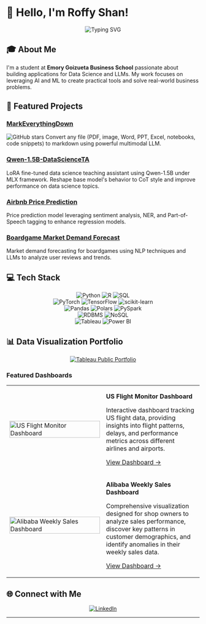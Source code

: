# 👋 Hello, I'm Roffy Shan!

<div align="center">
  <img src="https://readme-typing-svg.herokuapp.com?font=Fira+Code&size=32&duration=3000&pause=1000&color=2E97F7&center=true&vCenter=true&width=600&lines=Data+Science+Enthusiast;LLM+Applications+Developer" alt="Typing SVG" />
</div>

## 🎓 About Me

I'm a student at **Emory Goizueta Business School** passionate about building applications for Data Science and LLMs. My work focuses on leveraging AI and ML to create practical tools and solve real-world business problems.

## 🚀 Featured Projects

### [MarkEverythingDown](https://github.com/RoffyS/MarkEverythingDown)
![GitHub stars](https://img.shields.io/github/stars/RoffyS/MarkEverythingDown?style=social)
Convert any file (PDF, image, Word, PPT, Excel, notebooks, code snippets) to markdown using powerful multimodal LLM.

### [Qwen-1.5B-DataScienceTA](https://github.com/RoffyS/Qwen-1.5B-DataScienceTA)
LoRA fine-tuned data science teaching assistant using Qwen-1.5B under MLX framework. Reshape base model's behavior to CoT style and improve performance on data science topics.

### [Airbnb Price Prediction](https://github.com/RoffyS/Airbnb-Price-Prediction-Leveraging-Sentiment-Analysis-and-NER-Enhanced-Regression)
Price prediction model leveraging sentiment analysis, NER, and Part-of-Speech tagging to enhance regression models.

### [Boardgame Market Demand Forecast](https://github.com/RoffyS/Boardgame-Market-Demand-Forecast-with-NLP)
Market demand forecasting for boardgames using NLP techniques and LLMs to analyze user reviews and trends.

## 💻 Tech Stack

<div align="center">
  <!-- Programming Languages -->
  <img src="https://img.shields.io/badge/Python-3776AB?style=for-the-badge&logo=python&logoColor=white" alt="Python" />
  <img src="https://img.shields.io/badge/R-276DC3?style=for-the-badge&logo=r&logoColor=white" alt="R" />
  <img src="https://img.shields.io/badge/SQL-4479A1?style=for-the-badge&logo=postgresql&logoColor=white" alt="SQL" />
  <br>
  
  <!-- ML & Data Science -->
  <img src="https://img.shields.io/badge/PyTorch-EE4C2C?style=for-the-badge&logo=PyTorch&logoColor=white" alt="PyTorch" />
  <img src="https://img.shields.io/badge/TensorFlow-FF6F00?style=for-the-badge&logo=TensorFlow&logoColor=white" alt="TensorFlow" />
  <img src="https://img.shields.io/badge/scikit--learn-F7931E?style=for-the-badge&logo=scikit-learn&logoColor=white" alt="scikit-learn" />
  <br>
  
  <!-- Data Processing -->
  <img src="https://img.shields.io/badge/Pandas-150458?style=for-the-badge&logo=pandas&logoColor=white" alt="Pandas" />
  <img src="https://img.shields.io/badge/Polars-CD792C?style=for-the-badge&logo=polars&logoColor=white" alt="Polars" />
  <img src="https://img.shields.io/badge/PySpark-E25A1C?style=for-the-badge&logo=apache-spark&logoColor=white" alt="PySpark" />
  <br>
  
  <!-- Databases -->
  <img src="https://img.shields.io/badge/RDBMS-4479A1?style=for-the-badge&logo=mysql&logoColor=white" alt="RDBMS" />
  <img src="https://img.shields.io/badge/NoSQL-4DB33D?style=for-the-badge&logo=mongodb&logoColor=white" alt="NoSQL" />
  <br>
  
  <!-- Visualization -->
  <img src="https://img.shields.io/badge/Tableau-E97627?style=for-the-badge&logo=Tableau&logoColor=white" alt="Tableau" />
  <img src="https://img.shields.io/badge/Power_BI-F2C811?style=for-the-badge&logo=power-bi&logoColor=black" alt="Power BI" />
</div>

## 📊 Data Visualization Portfolio

<div align="center">
  <a href="https://public.tableau.com/app/profile/roffy.shan/vizzes" target="_blank">
    <img src="https://img.shields.io/badge/Tableau_Public-Portfolio-E97627?style=for-the-badge&logo=Tableau&logoColor=white" alt="Tableau Public Portfolio" />
  </a>
</div>

### Featured Dashboards

<div align="center">
  <table>
    <tr>
      <td width="50%">
        <a href="https://public.tableau.com/app/profile/roffy.shan/viz/US_flight_monitor/Dashboard1" target="_blank">
          <img src="https://public.tableau.com/static/images/US/US_flight_monitor/Dashboard1/1_rss.png" width="100%" alt="US Flight Monitor Dashboard"/>
        </a>
      </td>
      <td width="50%">
        <p><strong>US Flight Monitor Dashboard</strong></p>
        <p>Interactive dashboard tracking US flight data, providing insights into flight patterns, delays, and performance metrics across different airlines and airports.</p>
        <p><a href="https://public.tableau.com/app/profile/roffy.shan/viz/US_flight_monitor/Dashboard1">View Dashboard →</a></p>
      </td>
    </tr>
    <tr></tr> <!-- Spacer row -->
    <tr>
      <td width="50%">
        <a href="https://public.tableau.com/app/profile/roffy.shan/viz/AlibabaWeeklySales/Dashboard1" target="_blank">
          <img src="https://public.tableau.com/static/images/Al/AlibabaWeeklySales/Dashboard1/1_rss.png" width="100%" alt="Alibaba Weekly Sales Dashboard"/>
        </a>
      </td>
      <td width="50%">
        <p><strong>Alibaba Weekly Sales Dashboard</strong></p>
        <p>Comprehensive visualization designed for shop owners to analyze sales performance, discover key patterns in customer demographics, and identify anomalies in their weekly sales data.</p>
        <p><a href="https://public.tableau.com/app/profile/roffy.shan/viz/AlibabaWeeklySales/Dashboard1">View Dashboard →</a></p>
      </td>
    </tr>
  </table>
</div>

## 🌐 Connect with Me

<div align="center">
  <a href="https://www.linkedin.com/in/roffy-shan/" target="_blank">
    <img src="https://img.shields.io/badge/LinkedIn-0077B5?style=for-the-badge&logo=linkedin&logoColor=white" alt="LinkedIn" />
  </a>
</div>

---